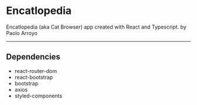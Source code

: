 # Encatlopedia

Encatlopedia (aka Cat Browser) app created with React and Typescript.
by Paolo Arroyo

---

## Dependencies

- react-router-dom
- react-bootstrap
- bootstrap
- axios
- styled-components
